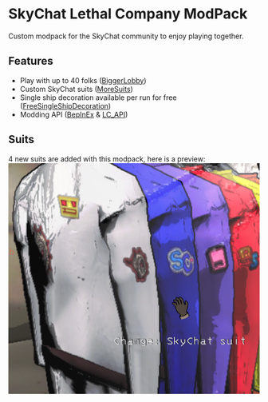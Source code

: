 # SkyChat Lethal Company ModPack

Custom modpack for the SkyChat community to enjoy playing together.

## Features

- Play with up to 40 folks ([BiggerLobby](https://thunderstore.io/c/lethal-company/p/bizzlemip/BiggerLobby/))
- Custom SkyChat suits ([MoreSuits](https://github.com/x753/Lethal-Company-More-Suits))
- Single ship decoration available per run for free ([FreeSingleShipDecoration](https://thunderstore.io/c/lethal-company/p/7PH/Free_Single_Ship_Decorations/))
- Modding API ([BepInEx](https://thunderstore.io/c/lethal-company/p/BepInEx/BepInExPack/) & [LC_API](https://thunderstore.io/c/lethal-company/p/2018/LC_API/))

## Suits

4 new suits are added with this modpack, here is a preview:
<img src="icon.png" />
